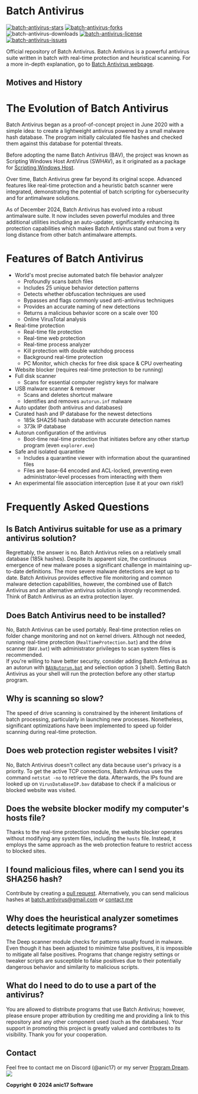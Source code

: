 

# Batch Antivirus
<a href="https://github.com/anic17/Batch-Antivirus/stargazers">![batch-antivirus-stars](https://img.shields.io/github/stars/anic17/Batch-Antivirus?color=yellow&style=flat-square)</a> <a href="https://github.com/anic17/Batch-Antivirus/network/members">![batch-antivirus-forks](https://img.shields.io/github/forks/anic17/Batch-Antivirus?style=flat-square)</a> ![batch-antivirus-downloads](https://img.shields.io/github/downloads/anic17/Batch-Antivirus/total?color=green&style=flat-square) <a href="https://www.gnu.org/licenses/gpl-3.0">![batch-antivirus-license](https://img.shields.io/github/license/anic17/Batch-Antivirus?style=flat-square)</a> <a href="https://github.com/anic17/Batch-Antivirus/issues">![batch-antivirus-issues](https://img.shields.io/github/issues/anic17/Batch-Antivirus?style=flat-square)</a>

Official repository of Batch Antivirus. Batch Antivirus is a powerful antivirus suite written in batch with real-time protection and heuristical scanning. 
For a more in-depth explanation, go to [Batch Antivirus webpage](https://anic17.github.io/Batch-Antivirus).

## Motives and History

# The Evolution of Batch Antivirus

Batch Antivirus began as a proof-of-concept project in June 2020 with a simple idea: to create a lightweight antivirus powered by a small malware hash database. The program initially calculated file hashes and checked them against this database for potential threats.

Before adopting the name Batch Antivirus (BAV), the project was known as Scripting Windows Host AntiVirus (SWHAV), as it originated as a package for [Scripting Windows Host](https://github.com/anic17/SWH).

Over time, Batch Antivirus grew far beyond its original scope. Advanced features like real-time protection and a heuristic batch scanner were integrated, demonstrating the potential of batch scripting for cybersecurity and for antimalware solutions.

As of December 2024, Batch Antivirus has evolved into a robust antimalware suite. It now includes seven powerful modules and three additional utilities including an auto-updater, significantly enhancing its protection capabilities which makes Batch Antivirus stand out from a very long distance from other batch antimalware attempts.

# Features of Batch Antivirus

 - World's most precise automated batch file behavior analyzer
   - Profoundly scans batch files
   - Includes 25 unique behavior detection patterns
   - Detects whether obfuscation techniques are used
   - Bypasses and flags commonly used anti-antivirus techniques
   - Provides an accurate naming of new detections
   - Returns a malicious behavior score on a scale over 100
   - Online VirusTotal analysis
- Real-time protection
   - Real-time file protection
   - Real-time web protection
   - Real-time process analyzer
   - Kill protection with double watchdog process
   - Background real-time protection
   - PC Monitor, which checks for free disk space & CPU overheating
 - Website blocker (requires real-time protection to be running)
 - Full disk scanner
   - Scans for essential computer registry keys for malware
 - USB malware scanner & remover
   - Scans and deletes shortcut malware
   - Identifies and removes `autorun.inf` malware
 - Auto updater (both antivirus and databases)
 - Curated hash and IP database for the newest detections
   - 185k SHA256 hash database with accurate detection names
   - 373k IP database
 - Autorun configuration of the antivirus
    - Boot-time real-time protection that initiates before any other startup program (even `explorer.exe`)
 - Safe and isolated quarantine
   - Includes a quarantine viewer with information about the quarantined files
   - Files are base-64 encoded and ACL-locked, preventing even administrator-level processes from interacting with them
 - An experimental file association interception (use it at your own risk!)

# Frequently Asked Questions

## Is Batch Antivirus suitable for use as a primary antivirus solution?

Regrettably, the answer is no. Batch Antivirus relies on a relatively small database (185k hashes). Despite its apparent size, the continuous emergence of new malware poses a significant challenge in maintaining up-to-date definitions. The more severe malware detections are kept up to date.
Batch Antivirus provides effective file monitoring and common malware detection capabilities, however, the combined use of Batch Antivirus and an alternative antivirus solution is strongly recommended. Think of Batch Antivirus as an extra protection layer.

## Does Batch Antivirus need to be installed?

No, Batch Antivirus can be used portably. Real-time protection relies on folder change monitoring and not on kernel drivers. Although not needed, running real-time protection (`RealTimeProtection.bat`) and the drive scanner (`BAV.bat`) with administrator privileges to scan system files is recommended.  
If you're willing to have better security, consider adding Batch Antivirus as an autorun with [`BAVAutorun.bat`](https://github.com/anic17/Batch-Antivirus/blob/master/BAVAutorun.bat) and selection option 3 (shell). Setting Batch Antivirus as your shell will run the protection before any other startup program.

## Why is scanning so slow?

The speed of drive scanning is constrained by the inherent limitations of batch processing, particularly in launching new processes. Nonetheless, significant optimizations have been implemented to speed up folder scanning during real-time protection.

## Does web protection register websites I visit?

No, Batch Antivirus doesn't collect any data because user's privacy is a priority. To get the active TCP connections, Batch Antivirus uses the command `netstat -no` to retrieve the data. Afterwards, the IPs found are looked up on `VirusDataBaseIP.bav` database to check if a malicious or blocked website was visited.

## Does the website blocker modify my computer's hosts file?

Thanks to the real-time protection module, the website blocker operates without modifying any system files, including the `hosts` file. Instead, it employs the same approach as the web protection feature to restrict access to blocked sites.

## I found malicious files, where can I send you its SHA256 hash?

Contribute by creating a [pull request](https://github.com/anic17/Batch-Antivirus/pulls). Alternatively, you can send malicious hashes at batch.antivirus@gmail.com or [contact me](#contact)

## Why does the heuristical analyzer sometimes detects legitimate programs?

The Deep scanner module checks for patterns usually found in malware. Even though it has been adjusted to minimize false positives, it is impossible to mitigate all false positives. Programs that change registry settings or tweaker scripts are susceptible to false positives due to their potentially dangerous behavior and similarity to malicious scripts.

## What do I need to do to use a part of the antivirus?

You are allowed to distribute programs that use Batch Antivirus; however, please ensure proper attribution by crediting me and providing a link to this repository and any other component used (such as the databases). Your support in promoting this project is greatly valued and contributes to its visibility. Thank you for your cooperation.

## Contact

Feel free to contact me on Discord (@anic17) or my server <a href="https://discord.gg/gfmaxgE">Program Dream</a>.  
<a href="https://discord.gg/gfmaxgE"><img src="https://img.shields.io/discord/728958932210679869?style=flat-square&logo=appveyor"></a>


**Copyright &copy; 2024 anic17 Software**
<!-- 
View counter 
-->
<img src="https://hits.seeyoufarm.com/api/count/incr/badge.svg?url=https%3A%2F%2Fgithub.com%2Fanic17%2FBatch-Antivirus&count_bg=%23FFFFFF&title_bg=%23FFFFFF&icon=&icon_color=%23FFFFFF&title=hits&edge_flat=false" height=0 width=0>
